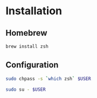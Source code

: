 # Installation

## Homebrew

```sh
brew install zsh
```

## Configuration

```sh
sudo chpass -s `which zsh` $USER
```

```sh
sudo su - $USER
```
